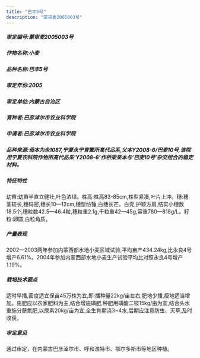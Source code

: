 ```yaml
---
title: "巴丰5号"
description: "蒙审麦2005003号"
---
```

##### 审定编号:蒙审麦2005003号

##### 作物名称:小麦

##### 品种名称:巴丰5号

##### 审定年份:2005

##### 审定单位:内蒙古自治区

##### 育种者:巴彦淖尔市农业科学院

##### 申请者:巴彦淖尔市农业科学院

##### 品种来源:母本为永1087,宁夏永宁育繁所高代品系,父本Y2008-6/巴麦10号,该院用宁夏农科院作物所高代品系‘Y2008-6’作桥梁亲本与‘巴麦10号’杂交组合的稳定材料。

##### 特征特性
幼苗:幼苗半直立健壮,叶色浓绿。株高:株高83-85cm,株型紧凑,叶片上冲。穗:穗茎较长,穗码密,穗长10—12cm,穗型纺锤,白穗长芒。白壳,护颖方肩,结实小穗数18.5个,穗粒数42.5—46.4粒,穗粒重2.1g,千粒重42—45g,容重780—818g/L。籽粒:卵圆,白粒角质。

##### 产量表现
2002—2003两年参加内蒙西部水地小麦区域试验,平均亩产434.24kg,比永良4号增产6.61%。2004年参加内蒙西部水地小麦生产试验平均比对照永良4号增产1.19%。

##### 栽培技术要点
适时早播,密度适宜保苗45万株为宜,即:播种量22kg/亩左右,肥地少播,瘦地适当增加。施肥应以农家肥料为主,结合增施磷肥,种肥用磷酸二铵15kg/亩为宜,结合头水重施分蘖氮肥,以尿素20kg/亩为宜,全生育期浇3~4水,后期应注意防虫、灭草,及时收获。

##### 审定意见
通过审定，在内蒙古巴彦淖尔市、呼和浩特市、鄂尔多斯市等地区种植。
